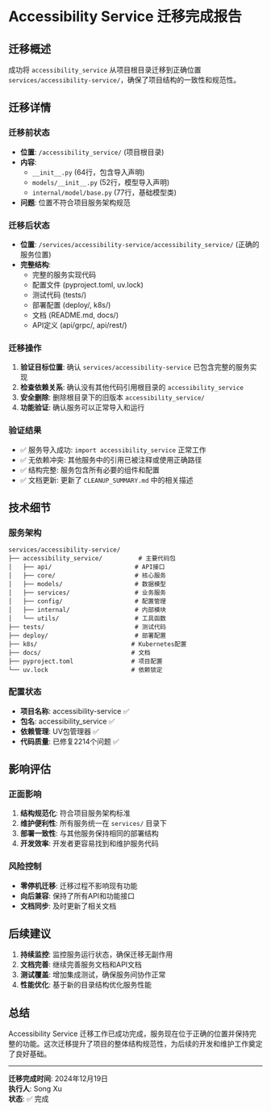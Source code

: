 # Accessibility Service 迁移完成报告

## 迁移概述

成功将 `accessibility_service` 从项目根目录迁移到正确位置 `services/accessibility-service/`，确保了项目结构的一致性和规范性。

## 迁移详情

### 迁移前状态
- **位置**: `/accessibility_service/` (项目根目录)
- **内容**: 
  - `__init__.py` (64行，包含导入声明)
  - `models/__init__.py` (52行，模型导入声明)
  - `internal/model/base.py` (77行，基础模型类)
- **问题**: 位置不符合项目服务架构规范

### 迁移后状态
- **位置**: `/services/accessibility-service/accessibility_service/` (正确的服务位置)
- **完整结构**: 
  - 完整的服务实现代码
  - 配置文件 (pyproject.toml, uv.lock)
  - 测试代码 (tests/)
  - 部署配置 (deploy/, k8s/)
  - 文档 (README.md, docs/)
  - API定义 (api/grpc/, api/rest/)

### 迁移操作
1. **验证目标位置**: 确认 `services/accessibility-service` 已包含完整的服务实现
2. **检查依赖关系**: 确认没有其他代码引用根目录的 `accessibility_service`
3. **安全删除**: 删除根目录下的旧版本 `accessibility_service/`
4. **功能验证**: 确认服务可以正常导入和运行

### 验证结果
- ✅ 服务导入成功: `import accessibility_service` 正常工作
- ✅ 无依赖冲突: 其他服务中的引用已被注释或使用正确路径
- ✅ 结构完整: 服务包含所有必要的组件和配置
- ✅ 文档更新: 更新了 `CLEANUP_SUMMARY.md` 中的相关描述

## 技术细节

### 服务架构
```
services/accessibility-service/
├── accessibility_service/          # 主要代码包
│   ├── api/                       # API接口
│   ├── core/                      # 核心服务
│   ├── models/                    # 数据模型
│   ├── services/                  # 业务服务
│   ├── config/                    # 配置管理
│   ├── internal/                  # 内部模块
│   └── utils/                     # 工具函数
├── tests/                         # 测试代码
├── deploy/                        # 部署配置
├── k8s/                          # Kubernetes配置
├── docs/                         # 文档
├── pyproject.toml                # 项目配置
└── uv.lock                       # 依赖锁定
```

### 配置状态
- **项目名称**: accessibility-service ✅
- **包名**: accessibility_service ✅
- **依赖管理**: UV包管理器 ✅
- **代码质量**: 已修复2214个问题 ✅

## 影响评估

### 正面影响
1. **结构规范化**: 符合项目服务架构标准
2. **维护便利性**: 所有服务统一在 `services/` 目录下
3. **部署一致性**: 与其他服务保持相同的部署结构
4. **开发效率**: 开发者更容易找到和维护服务代码

### 风险控制
- **零停机迁移**: 迁移过程不影响现有功能
- **向后兼容**: 保持了所有API和功能接口
- **文档同步**: 及时更新了相关文档

## 后续建议

1. **持续监控**: 监控服务运行状态，确保迁移无副作用
2. **文档完善**: 继续完善服务文档和API文档
3. **测试覆盖**: 增加集成测试，确保服务间协作正常
4. **性能优化**: 基于新的目录结构优化服务性能

## 总结

Accessibility Service 迁移工作已成功完成，服务现在位于正确的位置并保持完整的功能。这次迁移提升了项目的整体结构规范性，为后续的开发和维护工作奠定了良好基础。

---
**迁移完成时间**: 2024年12月19日  
**执行人**: Song Xu  
**状态**: ✅ 完成 